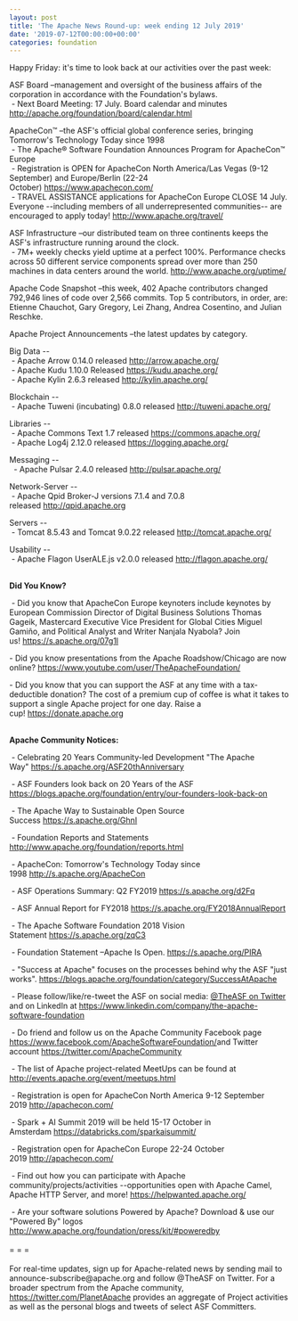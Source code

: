 ```yaml
---
layout: post
title: 'The Apache News Round-up: week ending 12 July 2019'
date: '2019-07-12T00:00:00+00:00'
categories: foundation
---
```

<p>Happy Friday: it's time to look back at our activities over the past week:</p>
  <p>ASF Board –management and oversight of the business affairs of the corporation in accordance with the Foundation's bylaws.<br />&nbsp;- Next Board Meeting: 17 July. Board calendar and minutes <a href="http://apache.org/foundation/board/calendar.html">http://apache.org/foundation/board/calendar.html</a></p>
  <div>
    <p>ApacheCon™ –the ASF's official global conference series, bringing Tomorrow's Technology Today since 1998<br />
&nbsp;- The Apache® Software Foundation Announces Program for ApacheCon™ Europe<a href="https://s.apache.org/07g1l"></a> <br />
&nbsp;- Registration is OPEN for ApacheCon North America/Las Vegas (9-12 September) and Europe/Berlin (22-24 October)&nbsp;<a href="https://www.apachecon.com/">https://www.apachecon.com/</a><br />&nbsp;- TRAVEL ASSISTANCE applications for ApacheCon Europe CLOSE 14 July. Everyone --including members of all underrepresented communities-- are encouraged to apply today!&nbsp;<a href="http://www.apache.org/travel/">http://www.apache.org/travel/</a></p>
    <p>ASF Infrastructure –our distributed team on three continents keeps the ASF's infrastructure running around the clock.<br />&nbsp;- 7M+ weekly checks yield uptime at a perfect 100%. Performance checks across 50 different service components spread over more than 250 machines in data centers around the world.&nbsp;<a href="http://www.apache.org/uptime/">http://www.apache.org/uptime/</a></p>
    <p>Apache Code Snapshot –this week, 402 Apache contributors changed 792,946 lines of code over 2,566 commits. Top 5 contributors, in order, are: Etienne Chauchot, Gary Gregory, Lei Zhang, Andrea Cosentino, and Julian Reschke.</p>
    <p>Apache Project Announcements&nbsp;–the latest updates by category.</p>
    <p>Big Data --<br />
&nbsp;- Apache Arrow 0.14.0 released&nbsp;<a href="http://arrow.apache.org/">http://arrow.apache.org/</a><br />
&nbsp;- Apache Kudu 1.10.0 Released&nbsp;<a href="https://kudu.apache.org/">https://kudu.apache.org/</a><br />
&nbsp;- Apache Kylin 2.6.3 released&nbsp;<a href="http://kylin.apache.org/">http://kylin.apache.org/</a></p>
    <p>Blockchain --<br />&nbsp;- Apache Tuweni (incubating) 0.8.0 released&nbsp;<a href="http://tuweni.apache.org/">http://tuweni.apache.org/</a></p>
    <p>Libraries --<br />&nbsp;- Apache Commons Text 1.7 released <a href="https://commons.apache.org/">https://commons.apache.org/</a><br />
&nbsp;- Apache Log4j 2.12.0 released <a href="https://logging.apache.org/">https://logging.apache.org/</a></p>
<p>Messaging --<br />&nbsp; - Apache Pulsar 2.4.0 released&nbsp;<a href="http://pulsar.apache.org/">http://pulsar.apache.org/</a></p>
    <p>Network-Server --<br />&nbsp;- Apache Qpid Broker-J versions 7.1.4 and 7.0.8 released&nbsp;<a href="http://qpid.apache.org/">http://qpid.apache.org</a></p>
    <p>Servers --<br />&nbsp;-&nbsp;Tomcat 8.5.43 and Tomcat 9.0.22 released&nbsp;<a href="http://tomcat.apache.org/">http://tomcat.apache.org/</a><br /></p>
    <p>Usability --<br />&nbsp;- Apache Flagon UserALE.js v2.0.0 released&nbsp;<a href="http://flagon.apache.org/">http://flagon.apache.org/</a>
<br /><br /></p>    <p><strong>Did You Know?</strong></p>
    <div>
      <p>&nbsp;- Did you know that ApacheCon Europe keynoters include keynotes by European Commission Director of Digital Business Solutions Thomas Gageik, Mastercard Executive Vice President for Global Cities Miguel Gamiño, and Political Analyst and Writer Nanjala Nyabola? Join us!&nbsp;<a href="https://s.apache.org/07g1l ">https://s.apache.org/07g1l </a></p>
      <p>- Did you know presentations from the Apache Roadshow/Chicago are now online?&nbsp;<a href="https://www.youtube.com/user/TheApacheFoundation/">https://www.youtube.com/user/TheApacheFoundation/</a></p>
      <p>- Did you know that you can support the ASF at any time with a tax-deductible donation? The cost of a premium cup of coffee is what it takes to support a single Apache project for one day. Raise a cup!&nbsp;<a href="https://donate.apache.org/">https://donate.apache.org</a><br /><br /></p>
      <p><strong>Apache Community Notices:</strong></p>
    </div>
    <p>&nbsp;- Celebrating 20 Years Community-led Development &quot;The Apache Way&quot;&nbsp;<a href="https://s.apache.org/ASF20thAnniversary">https://s.apache.org/ASF20thAnniversary</a></p>
    <p>&nbsp;- ASF Founders look back on 20 Years of the ASF <a href="https://blogs.apache.org/foundation/entry/our-founders-look-back-on">https://blogs.apache.org/foundation/entry/our-founders-look-back-on</a></p>
    <p>&nbsp;- The Apache Way to Sustainable Open Source Success&nbsp;<a href="https://s.apache.org/GhnI">https://s.apache.org/GhnI</a></p>
    <p>&nbsp;- Foundation Reports and Statements <a href="http://www.apache.org/foundation/reports.html">http://www.apache.org/foundation/reports.html</a></p>
    <p>&nbsp;- ApacheCon: Tomorrow's Technology Today since 1998&nbsp;<a href="http://s.apache.org/ApacheCon">http://s.apache.org/ApacheCon</a></p>
    <p>&nbsp;-&nbsp;ASF Operations Summary: Q2 FY2019&nbsp;<a href="https://s.apache.org/d2Fq">https://s.apache.org/d2Fq</a></p>
    <p>&nbsp;- ASF Annual Report for FY2018&nbsp;<a href="https://s.apache.org/FY2018AnnualReport">https://s.apache.org/FY2018AnnualReport</a></p>
    <p>&nbsp;- The Apache Software Foundation 2018 Vision Statement&nbsp;<a href="https://s.apache.org/zqC3">https://s.apache.org/zqC3</a></p>
    <p>&nbsp;- Foundation Statement –Apache Is Open.&nbsp;<a href="https://s.apache.org/PIRA">https://s.apache.org/PIRA</a></p>
    <div>
      <p>&nbsp;- &quot;Success at Apache&quot; focuses on the processes behind why the ASF &quot;just works&quot;. <a href="https://blogs.apache.org/foundation/category/SuccessAtApache">https://blogs.apache.org/foundation/category/SuccessAtApache</a></p>
    </div>
    <div>
      <p>&nbsp;- Please follow/like/re-tweet the ASF on social media: <a href="https://twitter.com/TheASF">@TheASF on Twitter</a> and on LinkedIn at <a href="https://www.linkedin.com/company/the-apache-software-foundation">https://www.linkedin.com/company/the-apache-software-foundation</a></p>
      <p>&nbsp;- Do friend and follow us on the Apache Community Facebook page <a href="https://www.facebook.com/ApacheSoftwareFoundation/">https://www.facebook.com/ApacheSoftwareFoundation/</a>and Twitter account <a href="https://twitter.com/ApacheCommunity">https://twitter.com/ApacheCommunity</a></p>
    </div>
    <div>
      <p><a href="https://feathercast.apache.org/"></a></p>
    </div>
    <div>
      <p>&nbsp;- The list of Apache project-related MeetUps can be found at <a href="http://events.apache.org/event/meetups.html">http://events.apache.org/event/meetups.html</a></p>
    </div>
    <div>
      <p>&nbsp;- Registration is open for ApacheCon North America 9-12 September 2019&nbsp;<a href="http://apachecon.com/">http://apachecon.com/</a></p>
      <p>&nbsp;- Spark + AI Summit 2019 will be held 15-17 October in Amsterdam&nbsp;<font color="#bb0000"><a href="https://databricks.com/sparkaisummit/">https://databricks.com/sparkaisummit/</a></font></p>
      <p>&nbsp;- Registration open for ApacheCon Europe 22-24 October 2019&nbsp;<a href="http://apachecon.com/">http://apachecon.com/</a></p>
      <p>&nbsp;- Find out how you can participate with Apache community/projects/activities --opportunities open with Apache Camel, Apache HTTP Server, and more! <a href="https://helpwanted.apache.org/">https://helpwanted.apache.org/</a></p>
    </div>
    <div>&nbsp;- Are your software solutions Powered by Apache? Download &amp; use our &quot;Powered By&quot; logos <a href="http://www.apache.org/foundation/press/kit/#poweredby">http://www.apache.org/foundation/press/kit/#poweredby</a></div>
    <div><br /></div>
    <div>= = =</div>
    <div><br /></div>
    <div>For real-time updates, sign up for Apache-related news by sending mail to announce-subscribe@apache.org and follow @TheASF on Twitter. For a broader spectrum from the Apache community, <a href="https://twitter.com/PlanetApache">https://twitter.com/PlanetApache</a> provides an aggregate of Project activities as well as the personal blogs and tweets of select ASF Committers.</div>
  </div>
